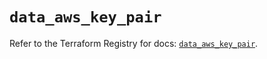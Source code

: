 # `data_aws_key_pair`

Refer to the Terraform Registry for docs: [`data_aws_key_pair`](https://registry.terraform.io/providers/hashicorp/aws/6.10.0/docs/data-sources/key_pair).
